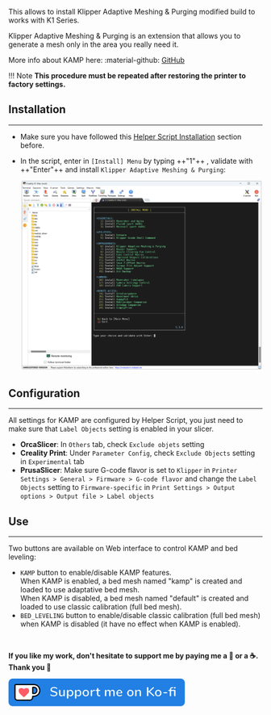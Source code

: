 This allows to install Klipper Adaptive Meshing & Purging modified build to works with K1 Series.

Klipper Adaptive Meshing & Purging is an extension that allows you to generate a mesh only in the area you really need it.

More info about KAMP here: :material-github: [GitHub](https://github.com/kyleisah/Klipper-Adaptive-Meshing-Purging)

!!! Note
    **This procedure must be repeated after restoring the printer to factory settings.**

## Installation
<hr>

- Make sure you have followed this <a href="../../helper-script/helper-script-installation">Helper Script Installation</a> section before.

- In the script, enter in `[Install] Menu` by typing ++"1"++ , validate with ++"Enter"++ and install `Klipper Adaptive Meshing & Purging`:

    <img width="900" src="../../assets/img/Creality-Helper-Script/Install_Menu.png">


## Configuration
<hr>

All settings for KAMP are configured by Helper Script, you just need to make sure that `Label Objects` setting is enabled in your slicer.

  - **OrcaSlicer**: In `Others` tab, check `Exclude objets` setting
  - **Creality Print**: Under `Parameter Config`, check `Exclude Objects` setting in `Experimental` tab
  - **PrusaSlicer**: Make sure G-code flavor is set to `Klipper` in `Printer Settings > General > Firmware > G-code flavor` and change the `Label Objects` setting to `Firmware-specific` in `Print Settings > Output options > Output file > Label objects`

## Use
<hr>

Two buttons are available on Web interface to control KAMP and bed leveling:

  - `KAMP` button to enable/disable KAMP features.<br />
     When KAMP is enabled, a bed mesh named "kamp" is created and loaded to use adaptative bed mesh.<br />
     When KAMP is disabled, a bed mesh named "default" is created and loaded to use classic calibration (full bed mesh).
  - `BED_LEVELING` button to enable/disable classic calibration (full bed mesh) when KAMP is disabled (it have no effect when KAMP is enabled).

<br />

**If you like my work, don't hesitate to support me by paying me a 🍺 or a ☕. Thank you 🙂**

<a href="https://ko-fi.com/guilouz" target="_blank"><img width="350" src="../../assets/img/home/Ko-fi.png"></a>
